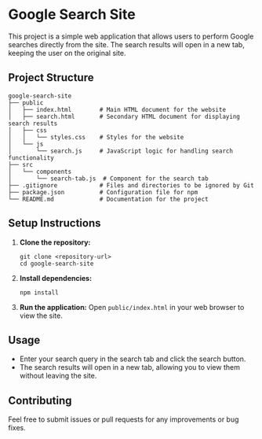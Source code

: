 # Google Search Site

This project is a simple web application that allows users to perform Google searches directly from the site. The search results will open in a new tab, keeping the user on the original site.

## Project Structure

```
google-search-site
├── public
│   ├── index.html        # Main HTML document for the website
│   ├── search.html       # Secondary HTML document for displaying search results
│   ├── css
│   │   └── styles.css    # Styles for the website
│   └── js
│       └── search.js     # JavaScript logic for handling search functionality
├── src
│   └── components
│       └── search-tab.js  # Component for the search tab
├── .gitignore            # Files and directories to be ignored by Git
├── package.json          # Configuration file for npm
└── README.md             # Documentation for the project
```

## Setup Instructions

1. **Clone the repository:**
   ```
   git clone <repository-url>
   cd google-search-site
   ```

2. **Install dependencies:**
   ```
   npm install
   ```

3. **Run the application:**
   Open `public/index.html` in your web browser to view the site.

## Usage

- Enter your search query in the search tab and click the search button.
- The search results will open in a new tab, allowing you to view them without leaving the site.

## Contributing

Feel free to submit issues or pull requests for any improvements or bug fixes.